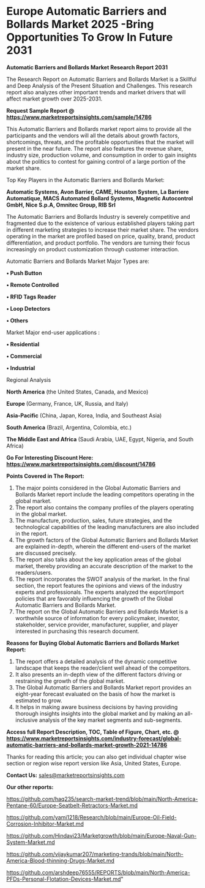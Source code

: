 # Europe Automatic Barriers and Bollards Market 2025 -Bring Opportunities To Grow In Future 2031

<strong>Automatic Barriers and Bollards Market Research Report 2031</strong>

The Research Report on Automatic Barriers and Bollards Market is a Skillful and Deep Analysis of the Present Situation and Challenges. This research report also analyzes other important trends and market drivers that will affect market growth over 2025-2031.

<strong>Request Sample Report @ <a href=https://www.marketreportsinsights.com/sample/14786>https://www.marketreportsinsights.com/sample/14786</a></strong>

This Automatic Barriers and Bollards market report aims to provide all the participants and the vendors will all the details about growth factors, shortcomings, threats, and the profitable opportunities that the market will present in the near future. The report also features the revenue share, industry size, production volume, and consumption in order to gain insights about the politics to contest for gaining control of a large portion of the market share.

Top Key Players in the Automatic Barriers and Bollards Market:

<strong>Automatic Systems, Avon Barrier, CAME, Houston System, La Barriere Automatique, MACS Automated Bollard Systems, Magnetic Autocontrol GmbH, Nice S.p.A, Omnitec Group, RIB Srl</strong>

The Automatic Barriers and Bollards Industry is severely competitive and fragmented due to the existence of various established players taking part in different marketing strategies to increase their market share. The vendors operating in the market are profiled based on price, quality, brand, product differentiation, and product portfolio. The vendors are turning their focus increasingly on product customization through customer interaction.

Automatic Barriers and Bollards Market Major Types are:

<strong>• Push Button

• Remote Controlled

• RFID Tags Reader

• Loop Detectors

• Others</strong>

Market Major end-user applications :

<strong>• Residential

• Commercial

• Industrial</strong>

Regional Analysis

</u><strong><b>North America</b></strong> (the United States, Canada, and Mexico)

<strong><b>Europe </b></strong>(Germany, France, UK, Russia, and Italy)

<strong><b>Asia-Pacific</b></strong> (China, Japan, Korea, India, and Southeast Asia)

<strong><b>South America</b></strong> (Brazil, Argentina, Colombia, etc.)

<strong><b>The Middle East and Africa</b></strong> (Saudi Arabia, UAE, Egypt, Nigeria, and South Africa)

<strong>Go For Interesting Discount Here: <a href=https://www.marketreportsinsights.com/discount/14786>https://www.marketreportsinsights.com/discount/14786</a></strong>

<strong>Points Covered in The Report:</strong>
<ol>
  <li>The major points considered in the Global Automatic Barriers and Bollards Market report include the leading competitors operating in the global market.</li>
  <li>The report also contains the company profiles of the players operating in the global market.</li>
  <li>The manufacture, production, sales, future strategies, and the technological capabilities of the leading manufacturers are also included in the report.</li>
  <li>The growth factors of the Global Automatic Barriers and Bollards Market are explained in-depth, wherein the different end-users of the market are discussed precisely.</li>
  <li>The report also talks about the key application areas of the global market, thereby providing an accurate description of the market to the readers/users.</li>
  <li>The report incorporates the SWOT analysis of the market. In the final section, the report features the opinions and views of the industry experts and professionals. The experts analyzed the export/import policies that are favorably influencing the growth of the Global Automatic Barriers and Bollards Market.</li>
  <li>The report on the Global Automatic Barriers and Bollards Market is a worthwhile source of information for every policymaker, investor, stakeholder, service provider, manufacturer, supplier, and player interested in purchasing this research document.</li>
</ol>
<strong>Reasons for Buying Global Automatic Barriers and Bollards Market Report:</strong>

<ol>
  <li>The report offers a detailed analysis of the dynamic competitive landscape that keeps the reader/client well ahead of the competitors.</li>
  <li>It also presents an in-depth view of the different factors driving or restraining the growth of the global market.</li>
  <li>The Global Automatic Barriers and Bollards Market report provides an eight-year forecast evaluated on the basis of how the market is estimated to grow.</li>
  <li>It helps in making aware business decisions by having providing thorough insights insights into the global market and by making an all-inclusive analysis of the key market segments and sub-segments.</li>
</ol>
<strong>Access full Report Description, TOC, Table of Figure, Chart, etc. @ <a href=https://www.marketreportsinsights.com/industry-forecast/global-automatic-barriers-and-bollards-market-growth-2021-14786>https://www.marketreportsinsights.com/industry-forecast/global-automatic-barriers-and-bollards-market-growth-2021-14786</a></strong>


Thanks for reading this article; you can also get individual chapter wise section or region wise report version like Asia, United States, Europe.

<strong>Contact Us:</strong>
sales@marketreportsinsights.com

<strong>Our other reports:</strong>

<a href=https://github.com/haq235/search-market-trend/blob/main/North-America-Pentane-60/Europe-Seatbelt-Retractors-Market.md>https://github.com/haq235/search-market-trend/blob/main/North-America-Pentane-60/Europe-Seatbelt-Retractors-Market.md</a>

<a href=https://github.com/yami1218/Research/blob/main/Europe-Oil-Field-Corrosion-Inhibitor-Market.md>https://github.com/yami1218/Research/blob/main/Europe-Oil-Field-Corrosion-Inhibitor-Market.md</a>

<a href=https://github.com/Hindavi23/Marketgrowth/blob/main/Europe-Naval-Gun-System-Market.md>https://github.com/Hindavi23/Marketgrowth/blob/main/Europe-Naval-Gun-System-Market.md</a>

<a href=https://github.com/vijaykumar207/marketing-trands/blob/main/North-America-Blood-thinning-Drugs-Market.md>https://github.com/vijaykumar207/marketing-trands/blob/main/North-America-Blood-thinning-Drugs-Market.md</a>

<a href=https://github.com/arshdeep76555/REPORTS/blob/main/North-America-PFDs-Personal-Flotation-Devices-Market.md>https://github.com/arshdeep76555/REPORTS/blob/main/North-America-PFDs-Personal-Flotation-Devices-Market.md</a>"
